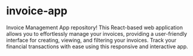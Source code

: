 # invoice-app
Invoice Management App repository! This React-based web application allows you to effortlessly manage your invoices, providing a user-friendly interface for creating, viewing, and filtering your invoices. Track your financial transactions with ease using this responsive and interactive app.
